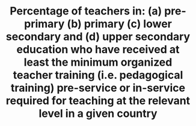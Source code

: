 ---
actual_indicator_available: 'Percentage of public elementary and secondary school
  teachers who have regular certification or probationary certification (only requiring
  fulfillment of a probationary employment period. '
actual_indicator_available_description: "The Schools and Staffing Survey (SASS) was
  conducted by NCES seven times between 1987 through 2011. SASS was an integrated
  study public and private school districts, schools, principals, and teachers designed
  to provide descriptive data on the context of elementary and secondary education.
  SASS covered a wide range of topics from teacher demand, teacher and principal characteristics,
  general conditions in schools, principals' and teachers' perceptions of school climate
  and problems in their schools, teacher compensation, district hiring and retention
  practices, to basic characteristics of the student population. After 2011\u201312,
  NCES redesigned SASS and named it the National Teacher and Principal Survey (NTPS)
  to reflect the redesigned study's focus on the teacher and principal labor market
  and on the state of K-12 school staff. NCES first conducted NTPS in 2015\u201316
  and released data in 2017. Variable name                         Description of
  variable pctteachers_prep\t\t\t    Percent of public school teachers with certification,
  preprimary pctteachers_prim\t\t\t    Percent of public school teachers with certification,
  primary pctteachers_lowersec\t\t\tPercent of public school teachers with certification,
  lower secondary pctteachers_uppersec\t\t\tPercent of public school teachers with
  certification, upper secondary pctteachers_multiple levels\t\tPercent of public
  school teachers with certification, multiple levels"
comments_and_limitations: Coverage of prekindergarten teachers is only partial. Many
  teachers teach more than one academic level, and included in the tabulation as multiple
  levels.
computation_units: Teacher
data_non_statistical: false
date_metadata_updated: '2017-10-13 '
date_of_national_source_publication: 2017-8-15
disaggregation_categories: Teacher level of instruction
disaggregation_geography: NA
goal_meta_link: http://unstats.un.org/sdgs/files/metadata-compilation/Metadata-Goal-4.pdf
graph_title: Percent of US public school pre-primary teachers with certification
graph_type: line
has_metadata: true
indicator: 4.c.1
indicator_definition: "From UNESCO:  The percentage of teachers by level of education
  taught (pre-primary, primary, lower secondary and upper secondary) who have received
  at least the minimum organized pedagogical teacher training pre-service and in-service
  required for teaching at the relevant level in a given country. The indicator should
  be calculated separately for public and private institutions. From OECD: Teachers
  (ISCED 2 level) were asked to indicate whether they had participated in any of the
  following activities 12 months prior to the survey: \tCourses/workshops (on subject
  matter or methods and/or other education-related topics). \tEducation conferences
  or seminars (where teachers and/or researchers present their research results and
  discuss education problems). \tObservation visits to other schools. \tObservation
  visits to business premises, public organisations, or non-governmental organisations.
  \tIn-service training courses in business premises, public organisations or non-governmental
  organisations. \tQualification programmes (e.g. a degree programme). \tParticipation
  in a network of teachers formed specifically for the professional development of
  teachers. \tIndividual or collaborative research on a topic of professional interest.
  \tMentoring and/or peer observation and coaching as part of a formal school arrangement"
indicator_name: 'Percentage of teachers in: (a) pre-primary (b) primary (c) lower
  secondary and (d) upper secondary education who have received at least the minimum
  organized teacher training (i.e. pedagogical training) pre-service or in-service
  required for teaching at the relevant level in a given country'
indicator_sort_order: 04-0c-01
layout: indicator
method_of_computation: Percentage of public schoool teachers who have regular certification
  or probationary certification (only require fulfillment of probationary employment
  period.
national_geographical_coverage: Jamaica
periodicity: Data collected every 4 years
permalink: /4-c-1/
published: true
rationale_interpretation: "From UNESCO: \n Teachers play a key role in ensuring the
  quality of education provided. Ideally all teachers should receive adequate, appropriate
  and relevant pedagogical training to teach at the chosen level of education and
  be academically well-qualified in the subject(s) they are expected to teach. This
  indicator measures the share of the teaching work force which is pedagogically well-trained.
  \nFrom OECD: \nTo provide policy-relevant analysis on teachers' participation in
  professional development activities through a robust indicator."
reporting_status: complete
scheduled_update_by_national_source: '2019'
sdg_goal: 4
source_active_1: true
source_agency_staff_email_1: tom.snyder@ed.gov
source_agency_staff_name_1: Tom Snyder
source_agency_survey_dataset_1: National Center for Education Statistics, Schools
  and Staffing Survey; National Teacher and Principal Survey
source_notes_1: null
source_organisation_1: National Center for Education Statistics, Schools and Staffing
  Survey; National Teacher and Principal Survey
source_title_1: null
source_url_1: http://nces.ed.gov/surveys/sass/ and https://nces.ed.gov/surveys/ntps/
target: By 2030, substantially increase the supply of qualified teachers, including
  through international cooperation for teacher training in developing countries,
  especially least developed countries and small island developing States.
target_id: 4.c
time_period: 1999-2000, 2003-04, 2007-08, 2011-12, and 2015-16
title: 'Percentage of teachers in: (a) pre-primary (b) primary (c) lower secondary
  and (d) upper secondary education who have received at least the minimum organized
  teacher training (i.e. pedagogical training) pre-service or in-service required
  for teaching at the relevant level in a given country'
un_custodial_agency: 'UNESCO-UIS (Partnering Agencies: OECD)'
un_designated_tier: '1'
us_method_of_computation: Using nationally representative sample of public school
  teachers, percentage of teachers with regular or probationary certification.
variable_description: null
variable_notes: null
---
